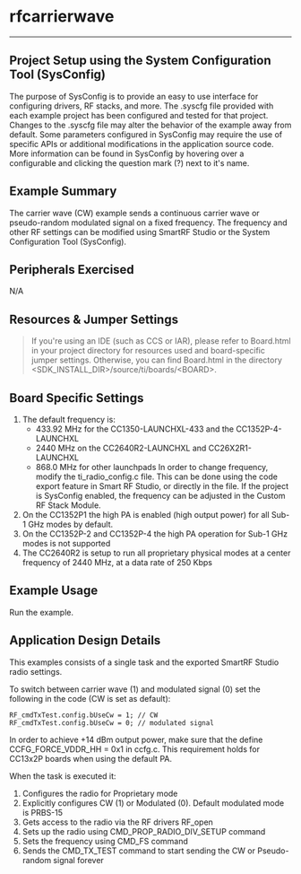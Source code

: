 # rfcarrierwave

---

Project Setup using the System Configuration Tool (SysConfig)
-------------------------
The purpose of SysConfig is to provide an easy to use interface for configuring
drivers, RF stacks, and more. The .syscfg file provided with each example
project has been configured and tested for that project. Changes to the .syscfg
file may alter the behavior of the example away from default. Some parameters
configured in SysConfig may require the use of specific APIs or additional
modifications in the application source code. More information can be found in
SysConfig by hovering over a configurable and clicking the question mark (?)
next to it's name.

Example Summary
---------------
The carrier wave (CW) example sends a continuous carrier wave or pseudo-random
modulated signal on a fixed frequency. The frequency and other RF settings can
be modified using SmartRF Studio or the System Configuration Tool (SysConfig).

Peripherals Exercised
---------------------
N/A

Resources & Jumper Settings
---------------------------
> If you're using an IDE (such as CCS or IAR), please refer to Board.html in your project
directory for resources used and board-specific jumper settings. Otherwise, you can find
Board.html in the directory &lt;SDK_INSTALL_DIR&gt;/source/ti/boards/&lt;BOARD&gt;.

Board Specific Settings
-----------------------
1. The default frequency is:
    - 433.92 MHz for the CC1350-LAUNCHXL-433 and the CC1352P-4-LAUNCHXL
    - 2440 MHz on the CC2640R2-LAUNCHXL and CC26X2R1-LAUNCHXL
    - 868.0 MHz for other launchpads
In order to change frequency, modify the ti_radio_config.c file. This can be
done using the code export feature in Smart RF Studio, or directly in the file.
If the project is SysConfig enabled, the frequency can be adjusted in the Custom
RF Stack Module.
2. On the CC1352P1 the high PA is enabled (high output power) for all
Sub-1 GHz modes by default.
3. On the CC1352P-2 and CC1352P-4 the high PA operation for Sub-1 GHz modes is not supported
5. The CC2640R2 is setup to run all proprietary physical modes at a center
frequency of 2440 MHz, at a data rate of 250 Kbps

Example Usage
-------------
Run the example.

Application Design Details
--------------------------
This examples consists of a single task and the exported SmartRF Studio radio
settings.

To switch between carrier wave (1) and modulated signal (0) set the following
in the code (CW is set as default):

    RF_cmdTxTest.config.bUseCw = 1; // CW
    RF_cmdTxTest.config.bUseCw = 0; // modulated signal

In order to achieve +14 dBm output power, make sure that the define
CCFG_FORCE_VDDR_HH = 0x1 in ccfg.c. This requirement holds for CC13x2P boards
when using the default PA.

When the task is executed it:

1. Configures the radio for Proprietary mode
2. Explicitly configures CW (1) or Modulated (0). Default modulated mode is
   PRBS-15
3. Gets access to the radio via the RF drivers RF_open
4. Sets up the radio using CMD_PROP_RADIO_DIV_SETUP command
5. Sets the frequency using CMD_FS command
6. Sends the CMD_TX_TEST command to start sending the CW or Pseudo-random
   signal forever
